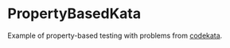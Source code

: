 # PropertyBasedKata

Example of property-based testing with problems from [codekata](http://codekata.com/).